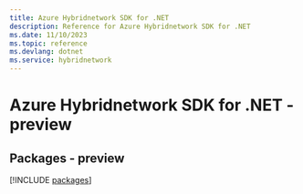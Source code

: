 ```yaml
---
title: Azure Hybridnetwork SDK for .NET
description: Reference for Azure Hybridnetwork SDK for .NET
ms.date: 11/10/2023
ms.topic: reference
ms.devlang: dotnet
ms.service: hybridnetwork
---
```

# Azure Hybridnetwork SDK for .NET - preview
## Packages - preview
[!INCLUDE [packages](hybridnetwork-index.md)]